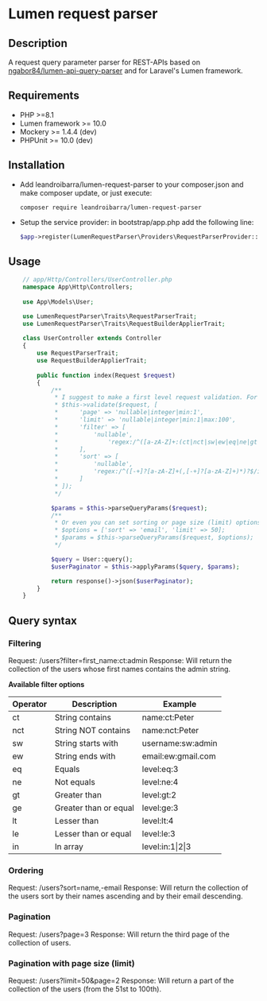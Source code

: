 # Lumen request parser

## Description
A request query parameter parser for REST-APIs based on [ngabor84/lumen-api-query-parser](https://github.com/ngabor84/lumen-api-query-parser) and for Laravel's Lumen framework.

## Requirements
- PHP >=8.1
- Lumen framework >= 10.0
- Mockery >= 1.4.4 (dev)
- PHPUnit >= 10.0 (dev)

## Installation
- Add leandroibarra/lumen-request-parser to your composer.json and make composer update, or just execute:
    ```
    composer require leandroibarra/lumen-request-parser
    ```
- Setup the service provider:
    in bootstrap/app.php add the following line:
    ```php
    $app->register(LumenRequestParser\Providers\RequestParserProvider::class);
    ```
    
## Usage
```php
    // app/Http/Controllers/UserController.php
    namespace App\Http\Controllers;
    
    use App\Models\User;

    use LumenRequestParser\Traits\RequestParserTrait;
    use LumenRequestParser\Traits\RequestBuilderApplierTrait;
    
    class UserController extends Controller
    {
        use RequestParserTrait;
        use RequestBuilderApplierTrait;
                
        public function index(Request $request)
        {
            /**
             * I suggest to make a first level request validation. For example:
             * $this->validate($request, [
             *      'page' => 'nullable|integer|min:1',
             *      'limit' => 'nullable|integer|min:1|max:100',
             *      'filter' => [
             *          'nullable',
             *              'regex:/^([a-zA-Z]+:(ct|nct|sw|ew|eq|ne|gt|ge|lt|le|in|nin)+:[^,]+,)*([a-zA-Z]+:(ct|nct|sw|ew|eq|ne|gt|ge|lt|le|in|nin)+:[^,]+)$/i',
             *      ],
             *      'sort' => [
             *          'nullable',
             *          'regex:/^([-+]?[a-zA-Z]+(,[-+]?[a-zA-Z]+)*)?$/i'
             *      ]
             * ]);
             */

            $params = $this->parseQueryParams($request);
            /**
             * Or even you can set sorting or page size (limit) options. For example:
             * $options = ['sort' => 'email', 'limit' => 50];
             * $params = $this->parseQueryParams($request, $options);
             */

            $query = User::query();
            $userPaginator = $this->applyParams($query, $params);

            return response()->json($userPaginator);
        }
    }
```

## Query syntax

### Filtering
Request: /users?filter=first_name:ct:admin
Response: Will return the collection of the users whose first names contains the admin string.

__Available filter options__    

| Operator      | Description           | Example |
| ------------- | --------------------- | ------- |
| ct            | String contains       | name:ct:Peter |
| nct           | String NOT contains   | name:nct:Peter |
| sw	        | String starts with    | username:sw:admin |
| ew	        | String ends with      | email:ew:gmail.com |
| eq	        | Equals                | level:eq:3 |
| ne	        | Not equals            | level:ne:4 |
| gt	        | Greater than          | level:gt:2 |
| ge	        | Greater than or equal | level:ge:3 |
| lt	        | Lesser than           | level:lt:4 |
| le	        | Lesser than or equal  | level:le:3 |
| in	        | In array              | level:in:1&#124;2&#124;3 |

### Ordering
Request: /users?sort=name,-email
Response: Will return the collection of the users sort by their names ascending and by their email descending.

### Pagination
Request: /users?page=3
Response: Will return the third page of the collection of users.

### Pagination with page size (limit)
Request: /users?limit=50&page=2
Response: Will return a part of the collection of the users (from the 51st to 100th).